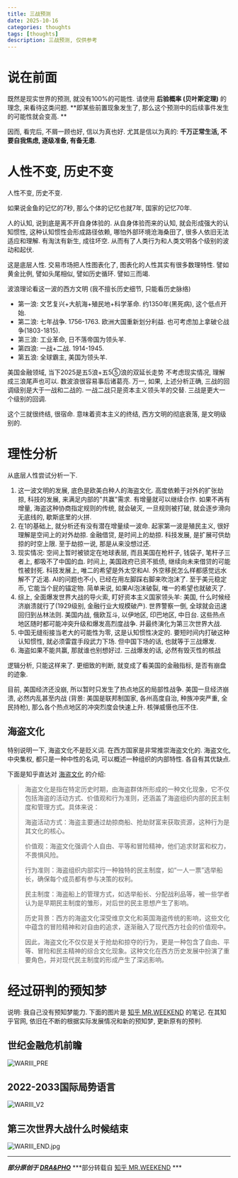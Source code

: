 ```yaml
---
title: 三战预测
date: 2025-10-16
categories: thoughts
tags: [thoughts]
description: 三战预测, 仅供参考
---
```






# 说在前面

既然是现实世界的预测, 就没有100%的可能性. 请使用 **后验概率 (贝叶斯定理)** 的理念, 来看待这类问题. **即某些前置现象发生了, 那么这个预测中的后续事件发生的可能性就会变高. **

因而, 看完后, 不屑一顾也好, 信以为真也好. 尤其是信以为真的: **千万正常生活, 不要自我焦虑, 逐级准备, 有备无患**.



# 人性不变, 历史不变

人性不变, 历史不变.

如果说金鱼的记忆的7秒, 那么个体的记忆也就7年, 国家的记忆70年.

人的认知, 说到底是离不开自身体验的. 从自身体验而来的认知, 就会形成强大的认知惯性, 这种认知惯性会形成路径依赖, 哪怕外部环境沧海桑田了, 很多人依旧无法适应和理解. 有淘汰有新生, 成往坏空. 从而有了人类行为和人类文明各个级别的波动和起伏.

这是底层人性. 交易市场把人性图表化了, 图表化的人性其实有很多数理特性. 譬如黄金比例, 譬如头尾相似, 譬如历史循环. 譬如三而竭.



波浪理论看这一波的西方文明 (我不擅长历史细节, 只能看历史脉络)

- 第一浪: 文艺复兴+大航海+殖民地+科学革命. 约1350年(黑死病), 这个低点开始.
- 第二浪: 七年战争. 1756-1763. 欧洲大国重新划分利益.
  也可考虑加上拿破仑战争(1803-1815).
- 第三浪: 工业革命, 日不落帝国为领头羊.
- 第四浪: 一战+二战. 1914-1945.
- 第五浪: 全球霸主, 美国为领头羊.



美国金融领域, 当下2025是五5浪+五5⑤浪的双延长走势
不考虑现实情况, 理解成三浪尾声也可以. 数波浪很容易事后诸葛亮.
万一, 如果, 上述分析正确, 三战的回调级别是大于一战和二战的. 一战二战只是资本主义领头羊的交替. 三战是更大一个级别的回调.



这个三就很终结, 很宿命. 意味着资本主义的终结, 西方文明的彻底衰落, 是文明级别的.



# 理性分析

从底层人性尝试分析一下.

1. 这一波文明的发展, 底色是欧美白种人的海盗文化. 高度依赖于对外的扩张劫掠, 科技的发展, 来满足内部的"共赢"需求. 有增量就可以继续合作. 如果不再有增量, 海盗这种协商指定规则的传统, 就会破灭, 一旦规则被打破, 就会逐步滑向无底线的, 歇斯底里的火拼.
2. 在1的基础上, 就分析还有没有潜在增量续一波命. 起家第一波是殖民主义, 很好理解是空间上的对外劫掠. 金融借贷, 是时间上的劫掠. 科技发展, 是扩展可供劫掠的时空上限. 至于劫掠一说, 那是从来没想过还. 
3. 现实情况: 空间上暂时被锁定在地球表层, 而且美国在枪杆子, 钱袋子, 笔杆子三者上, 都吸不了中国的血. 时间上, 美国政府已资不抵债, 继续向未来借贷的可能性被封死. 科技发展上, 唯二的希望是外太空和AI. 外空移民怎么样都感觉远水解不了近渴. AI的问题也不小, 已经在用左脚踩右脚来吹泡沫了. 至于美元稳定币, 它能当个屁的锚定物. 简单来说, 如果AI泡沫破裂, 唯一的希望也就破灭了.
4. 综上, 全面爆发世界大战的导火索, 盯好资本主义国家领头羊: 美国, 什么时候经济崩溃就行了(1929级别, 金融行业大规模破产). 世界警察一倒, 全球就会迅速回归到丛林法则. 美国内战, 俄欧互斗, 以伊地区, 印巴地区, 中日台. 这些热点地区随时都可能冲突升级和爆发高烈度战争. 并最终演化为第三次世界大战.
5. 中国无缝衔接当老大的可能性为零, 这是认知惯性决定的. 要短时间内打破这种认知惯性, 就必须雷霆手段武力下场. 但中国下场的话, 也就等于三战爆发.
6. 海盗如果不能共赢, 那就谁也别想好过. 三战爆发的话, 必然有毁灭性的核战



逻辑分析, 只能这样来了. 更细致的判断, 就变成了看美国的金融指标, 是否有崩盘的迹象.

目前, 美国经济还没崩, 所以暂时只发生了热点地区的局部性战争. 美国一旦经济崩溃, 必然内乱甚至内战 (背景: 美国是联邦制国家, 各州高度自治, 种族冲突严重, 全民持枪), 那么各个热点地区的冲突烈度会快速上升. 核弹威慑也压不住.




## 海盗文化
特别说明一下, 海盗文化不是贬义词. 在西方国家是非常推崇海盗文化的.
海盗文化, 中央集权, 都只是一种中性的名词, 可以概述一种组织的内部特性. 各自有其优缺点.

下面是知乎直达对 [海盗文化](https://zhida.zhihu.com/search/3692265450741089536) 的介绍:

> 海盗文化是指在特定历史时期，由海盗群体所形成的一种文化现象，它不仅包括海盗的活动方式、价值观和行为准则，还涵盖了海盗组织内部的民主制度和管理方式。具体来说：
> 
> 海盗活动方式：海盗主要通过劫掠商船、抢劫财富来获取资源，这种行为是其文化的核心。
> 
> 价值观：海盗文化强调个人自由、平等和冒险精神，他们追求财富和权力，不畏惧风险。
> 
> 行为准则：海盗组织内部实行一种独特的民主制度，如“一人一票”选举船长，确保每个成员都有参与决策的权利。
> 
> 民主制度：海盗船上的管理方式，如选举船长、分配战利品等，被一些学者认为是早期民主制度的雏形，对后世的民主思想产生了影响。
> 
> 历史背景：西方的海盗文化深受维京文化和英国海盗传统的影响，这些文化中蕴含的冒险精神和对自由的追求，逐渐融入了现代西方社会的价值观中。
> 
> 因此，海盗文化不仅仅是关于抢劫和掠夺的行为，更是一种包含了自由、平等、冒险和民主精神的综合文化现象。这种文化在西方历史发展中扮演了重要角色，并对现代民主制度的形成产生了深远影响。








# 经过研判的预知梦
说明: 我自己没有预知梦能力. 下面的图片是 [知乎 MR.WEEKEND](https://www.zhihu.com/people/mr_weekend) 的笔记. 在其知乎官网, 依旧在不断的根据实际发展情况和新的预知梦, 更新原有的预判.



## 世纪金融危机前瞻

![WARIII_PRE](https://draapho.github.io/images/2508/WARIII_PRE.jpg)



## 2022-2033国际局势语言

![WARIII_V2](https://draapho.github.io/images/2508/WARIII_V2.png)



## 第三次世界大战什么时候结束

![WARIII_END.jpg](https://draapho.github.io/images/2508/WARIII_END.jpg)






----------

***部分原创于 [DRA&PHO](https://draapho.github.io/)***
***部分转载自  [知乎 MR.WEEKEND](https://www.zhihu.com/people/mr_weekend) ***